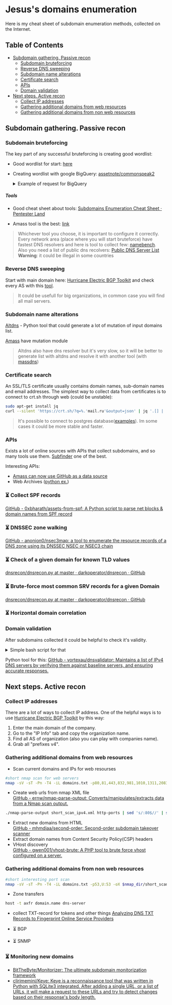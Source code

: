 # Jesus's domains enumeration
Here is my cheat sheet of subdomain enumeration methods, collected on the Internet.

## Table of Contents
* [Subdomain gathering. Passive recon](#subdomain-gathering-passive-recon)  
	* [Subdomain bruteforcing](#subdomain-bruteforcing)
	* [Reverse DNS sweeping](#reverse-dns-sweeping)
  * [Subdomain name alterations](#subdomain-name-alterations)
  * [Certificate search](#certificate-search)
  * [APIs](#apis)
  * [Domain validation](#domain-validation)
* [Next steps. Active recon](#next-steps-active-recon)
  * [Collect IP addresses](#collect-ip-addresses)
  * [Gathering additional domains from web resources](#gathering-additional-domains-from-web-resources)
  * [Gathering additional domains from non web resources](#gathering-additional-domains-from-non-web-resources)

## Subdomain gathering. Passive recon

### Subdomain bruteforcing
The key part of any successful bruteforcing is creating good wordlist:
- Good wordlist for start: [here](https://gist.github.com/jhaddix/f64c97d0863a78454e44c2f7119c2a6a)
- Creating wordlist with google BigQuery: [assetnote/commonspeak2](https://github.com/assetnote/commonspeak2-wordlists)
	<details>
	<summary>Example of request for BigQuery</summary>

	```sql
	SELECT DISTINCT s, COUNT(s) c
	FROM (
	  SELECT SPLIT(REGEXP_REPLACE(REGEXP_REPLACE(url, r'https?:\/\/([-a-zA-Z0-9@:%._\+~#=]{0,256}\.)([-a-zA-Z0-9@:%._\+~#=]{1,256}){1}\.([a-zA-Z]{1,6})', '\\1'), r'https?:\/\/.*', ''), '.') subd
	  FROM (
	    SELECT DISTINCT url
	    FROM `bigquery-public-data.github_repos.contents` 
	    CROSS JOIN UNNEST(REGEXP_EXTRACT_ALL(LOWER(content), r'https?:\/\/[-a-zA-Z0-9@:%._\+~#=]{1,256}\.[a-zA-Z]{1,6}')) AS url
	)
	)
	CROSS JOIN UNNEST(subd) as s
	WHERE s != '' and s not like '%@%'
	GROUP BY s
	ORDER BY c DESC
	```

	</details>

##### Tools
- Good cheat sheet about tools: [Subdomains Enumeration Cheat Sheet · Pentester Land](https://pentester.land/cheatsheets/2018/11/14/subdomains-enumeration-cheatsheet.html)

- Amass tool is the best: [link](https://github.com/OWASP/Amass)

 > Whichever tool you choose, it is important to configure it correctly. Every network area (place where you will start bruteforce) have fastest DNS resolvers and here is tool to collect few: [namebench](https://code.google.com/archive/p/namebench/).  
> Also you need a list of public dns recolvers: [Public DNS Server List](https://public-dns.info/)  
> **Warning**: it could be illegal in some countries
### Reverse DNS sweeping  
Start with main domain here: [Hurricane Electric BGP Toolkit](https://bgp.he.net/) and check every AS with this [tool](https://github.com/jnyryan/reverse-dns-sweep).

> It could be usefull for big organizations, in common case you will find all mail servers.

### Subdomain name alterations
[Altdns](https://github.com/infosec-au/altdns) - Python tool that could generate a lot of mutation of input domains list. 

[Amass](https://github.com/OWASP/Amass/blob/master/doc/user_guide.md) have mutation module

>Altdns also have dns resolver but it's very slow, so it will be better to generate list with altdns and resolve it with another tool (with [massdns](https://github.com/blechschmidt/massdns))

### Certificate search
An SSL/TLS certificate usually contains domain names, sub-domain names and email addresses. The simplest way to collect data from certificates is to connect to crt.sh through web (could be unstable):
```bash
sudo apt-get install jq
curl --silent 'https://crt.sh/?q=%.'mail.ru'&output=json' | jq '.[] | .name_value' | sed 's/\"//g' | sed 's/\*\.//g' | sort -u > domains_crt_sh.txt
```
> It's possible to connect to postgres database([examples](https://github.com/appsecco/the-art-of-subdomain-enumeration/blob/master/crtsh_enum_psql.sh)). Im some cases it could be more stable and faster.

### APIs
Exists a lot of online sources with APIs that collect subdomains, and so many tools use them. [Subfinder](https://github.com/projectdiscovery/subfinder) one of the best.

Interesting APIs:
- [Amass can now use GitHub as a data source](https://github.com/OWASP/Amass/commit/8a0c0b3166eac2e33e70ed4c1e6bebdec5747fc5)
- Web Archives ([python ex.](https://gist.github.com/mhmdiaa/adf6bff70142e5091792841d4b372050))

### :hourglass_flowing_sand: Collect SPF records

[GitHub - 0xbharath/assets-from-spf: A Python script to parse net blocks & domain names from SPF record](https://github.com/0xbharath/assets-from-spf)

### :hourglass_flowing_sand: DNSSEC zone walking
[GitHub - anonion0/nsec3map: a tool to enumerate the resource records of a DNS zone using its DNSSEC NSEC or NSEC3 chain](https://github.com/anonion0/nsec3map)

### :hourglass_flowing_sand: Check of a given domain for known TLD values
[dnsrecon/dnsrecon.py at master · darkoperator/dnsrecon · GitHub](https://github.com/darkoperator/dnsrecon/blob/master/dnsrecon.py)

### :hourglass_flowing_sand: Brute-force most common SRV records for a given Domain
[dnsrecon/dnsrecon.py at master · darkoperator/dnsrecon · GitHub](https://github.com/darkoperator/dnsrecon/blob/master/dnsrecon.py)

### :hourglass_flowing_sand: Horizontal domain correlation

### Domain validation
After subdomains collected it could be helpful to check it's validity. 
<details>
<summary>Simple bash script for that</summary>

```bash

#!/bin/bash
#Finding valid domain (that have valid A record). After that domains without A record will be rechecked$
input_domain_list=input_domains.txt
validated_domains_list=domains_valid.txt
sort --ignore-case -u -o $input_domain_list $input_domain_list

tput setaf 4; echo "domains validation (DNS requests)"
for line in $(cat $input_domain_list)
    do
        if [[ $(dig $line +short +time=5 +tries=1 @8.8.8.8 | wc -c) -eq 0 ]]
        then
            echo $line >> $workdir/unvalidated_domains.txt
        else
            echo $line >> $validated_domains_list
        fi
    done

```
</details>

Python tool for this: [GitHub - vortexau/dnsvalidator: Maintains a list of IPv4 DNS servers by verifying them against baseline servers, and ensuring accurate responses.](https://github.com/vortexau/dnsvalidator)

## Next steps. Active recon

### Collect IP addresses
There are a lot of ways to collect IP address. One of the helpful ways is to use [Hurricane Electric BGP Toolkit](https://bgp.he.net/) by this way:
1. Enter the main domain of the company.
2. Go to the "IP Info" tab and copy the organization name.
3. Find all AS of organization (also you can play with companies name).
4. Grab all "prefixes v4".

### Gathering additional domains from web resources
- Scan current domains and IPs for web resourses
```bash
#short nmap scan for web servers
nmap -sV -sT -Pn -T4 -iL domains.txt -p80,81,443,832,981,1010,1311,2083,2087,2095,2096,4712,7000-7010,7080,7443,7474,8000-8014,8040-8091,8172,8118,8123,8172,8181,8222,8243,8280,8281,8333,8443,8500,8770-8780,8834,8880,8888,8983,9000,9043,9060,9080,9090,9091,9200,9800,9981,9999,9443,12443 -oX short_web_scan_domains.xml
```
- Create web urls from nmap XML file  
[GitHub - ernw/nmap-parse-output: Converts/manipulates/extracts data from a Nmap scan output.](https://github.com/ernw/nmap-parse-output)  
```bash
./nmap-parse-output short_scan_ipv4.xml http-ports | sed 's/:80$//' | sed 's/:443$//' | sed 's/$/\//' | sort -u  >> $nmap_dir/domains_urls.txt
```
- Extract new domains from HTML  
[GitHub - mhmdiaa/second-order: Second-order subdomain takeover scanner](https://github.com/mhmdiaa/second-order)
- Extract domain names from Content Security Policy(CSP) headers
- VHost discovery  
[GitHub - gwen001/vhost-brute: A PHP tool to brute force vhost configured on a server.](https://github.com/gwen001/vhost-brute)

### Gathering additional domains from non web resources
```bash
#short interesting port scan
nmap -sV -sT -Pn -T4 -iL domains.txt -p53,U:53 -oX $nmap_dir/short_scan_ipv4.xml
```
- Zone transfers
```bash
host -t axfr domain.name dns-server
```
- collect TXT-record for tokens and other things
[Analyzing DNS TXT Records to Fingerprint Online Service Providers](https://blog.netspi.com/analyzing-dns-txt-records-to-fingerprint-service-providers/)

- :hourglass_flowing_sand: BGP
- :hourglass_flowing_sand: SNMP

### :hourglass_flowing_sand: Monitoring new domains  
* [BitTheByte/Monitorizer: The ultimate subdomain monitorization framework](https://github.com/BitTheByte/Monitorizer)  
* [clirimemini/Keye: Keye is a reconnaissance tool that was written in Python with SQLite3 integrated. After adding a single URL, or a list of URLs, it will make a request to these URLs and try to detect changes based on their response's body length.](https://github.com/clirimemini/Keye)
